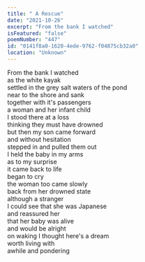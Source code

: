 ```yaml
---
title: " A Rescue"
date: "2021-10-26"
excerpt: "From the bank I watched"
isFeatured: "false"
poemNumber: "447"
id: "0141f8a0-1620-4ede-9762-f04875cb32a0"
location: "Unknown"
---
```


From the bank I watched  
as the white kayak  
settled in the grey salt waters of the pond  
near to the shore and sank  
together with it's passengers  
a woman and her infant child  
I stood there at a loss  
thinking they must have drowned  
but then my son came forward  
and without hesitation  
stepped in and pulled them out  
I held the baby in my arms  
as to my surprise  
it came back to life  
began to cry  
the woman too came slowly  
back from her drowned state  
although a stranger  
I could see that she was Japanese  
and reassured her  
that her baby was alive  
and would be alright  
on waking I thought here's a dream  
worth living with  
awhile and pondering
